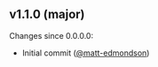 ## v1.1.0 (major)

Changes since 0.0.0.0:

- Initial commit ([@matt-edmondson](https://github.com/matt-edmondson))



